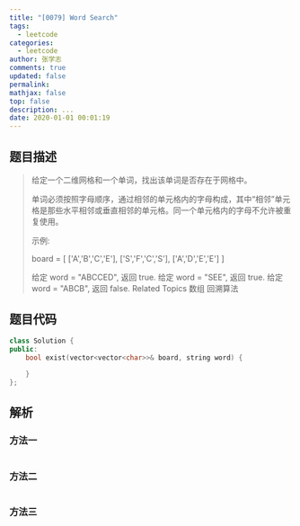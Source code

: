 ```yaml
---
title: "[0079] Word Search"
tags:
  - leetcode
categories:
  - leetcode
author: 张学志
comments: true
updated: false
permalink:
mathjax: false
top: false
description: ...
date: 2020-01-01 00:01:19
---
```


## 题目描述

> 给定一个二维网格和一个单词，找出该单词是否存在于网格中。 
> 
> 单词必须按照字母顺序，通过相邻的单元格内的字母构成，其中“相邻”单元格是那些水平相邻或垂直相邻的单元格。同一个单元格内的字母不允许被重复使用。 
> 
> 示例: 
> 
> board =
> [
> ['A','B','C','E'],
> ['S','F','C','S'],
> ['A','D','E','E']
> ]
> 
> 给定 word = "ABCCED", 返回 true.
> 给定 word = "SEE", 返回 true.
> 给定 word = "ABCB", 返回 false. 
> Related Topics 数组 回溯算法

## 题目代码

```cpp
class Solution {
public:
    bool exist(vector<vector<char>>& board, string word) {
        
    }
};
```

## 解析

### 方法一

```cpp

```

### 方法二

```cpp

```

### 方法三

```cpp

```

